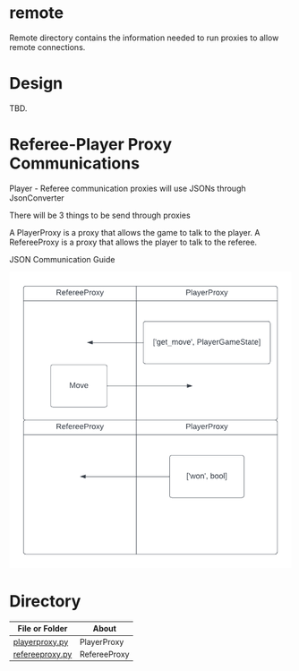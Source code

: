 # remote

Remote directory contains the information needed to run proxies to allow 
remote connections.

# Design

TBD.


# Referee-Player Proxy Communications

Player - Referee communication proxies will use JSONs through JsonConverter

There will be 3 things to be send through proxies

A PlayerProxy is a proxy that allows the game to talk to the player.
A RefereeProxy is a proxy that allows the player to talk to the referee.

JSON Communication Guide

![](../../resources/swimlane_diagrams/proxy_communications.png)


# Directory 
| File or Folder | About |
| ---            | ---   |
| [playerproxy.py](./playerproxy.py) | PlayerProxy |
| [refereeproxy.py](./refereeproxy.py) | RefereeProxy |
